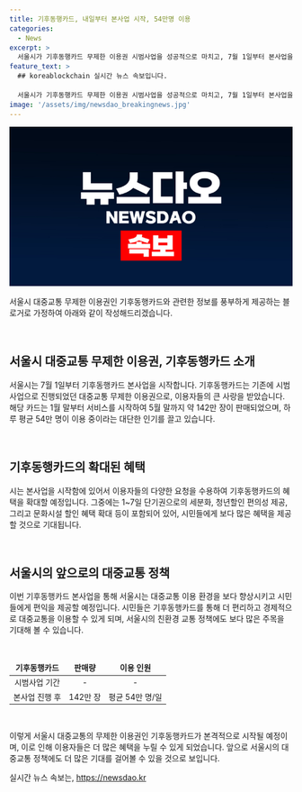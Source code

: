 ```yaml
---
title: 기후동행카드, 내일부터 본사업 시작, 54만명 이용
categories:
  - News
excerpt: >
  서울시가 기후동행카드 무제한 이용권 시범사업을 성공적으로 마치고, 7월 1일부터 본사업을 시작한다. 기후동행카드는 약 142만장이 판매되며, 하루 평균 54만명이 이용 중이다. 이에 시는 시민 요청사항을 반영하여 청년할인 편의성과 문화시설 할인 혜택을 확대하고 본사업을 실시한다고 밝혔다.
feature_text: >
  ## koreablockchain 실시간 뉴스 속보입니다.

  서울시가 기후동행카드 무제한 이용권 시범사업을 성공적으로 마치고, 7월 1일부터 본사업을 시작한다. 기후동행카드는 약 142만장이 판매되며, 하루 평균 54만명이 이용 중이다. 이에 시는 시민 요청사항을 반영하여 청년할인 편의성과 문화시설 할인 혜택을 확대하고 본사업을 실시한다고 밝혔다.
image: '/assets/img/newsdao_breakingnews.jpg'
---
```


<p><img src="/assets/img/newsdao_breakingnews.jpg" alt="koreablockchain 속보" /></p>

<p>서울시 대중교통 무제한 이용권인 기후동행카드와 관련한 정보를 풍부하게 제공하는 블로거로 가정하여 아래와 같이 작성해드리겠습니다.</p>

<p data-ke-size="size16">&nbsp;</p>

<h2 data-ke-size="size26">서울시 대중교통 무제한 이용권, 기후동행카드 소개</h2>

<p>서울시는 7월 1일부터 기후동행카드 본사업을 시작합니다. 기후동행카드는 기존에 시범사업으로 진행되었던 대중교통 무제한 이용권으로, 이용자들의 큰 사랑을 받았습니다. 해당 카드는 1월 말부터 서비스를 시작하여 5월 말까지 약 142만 장이 판매되었으며, 하루 평균 54만 명이 이용 중이라는 대단한 인기를 끌고 있습니다.</p>

<p data-ke-size="size16">&nbsp;</p>

<h2 data-ke-size="size26">기후동행카드의 확대된 혜택</h2>

<p>시는 본사업을 시작함에 있어서 이용자들의 다양한 요청을 수용하여 기후동행카드의 혜택을 확대할 예정입니다. 그중에는 1~7일 단기권으로의 세분화, 청년할인 편의성 제공, 그리고 문화시설 할인 혜택 확대 등이 포함되어 있어, 시민들에게 보다 많은 혜택을 제공할 것으로 기대됩니다.</p>

<p data-ke-size="size16">&nbsp;</p>

<h2 data-ke-size="size26">서울시의 앞으로의 대중교통 정책</h2>

<p>이번 기후동행카드 본사업을 통해 서울시는 대중교통 이용 환경을 보다 향상시키고 시민들에게 편익을 제공할 예정입니다. 시민들은 기후동행카드를 통해 더 편리하고 경제적으로 대중교통을 이용할 수 있게 되며, 서울시의 친환경 교통 정책에도 보다 많은 주목을 기대해 볼 수 있습니다.</p>

<p data-ke-size="size16">&nbsp;</p>

<table>
<thead>
<tr>
<td style="text-align: center; height: 17px;"><b>기후동행카드</b></td>
<td style="text-align: center; height: 17px;"><b>판매량</b></td>
<td style="text-align: center; height: 17px;"><b>이용 인원</b></td>
</tr>
</thead>
<tr>
<td style="text-align: center; height: 17px;">시범사업 기간</td>
<td style="text-align: center; height: 17px;">-</td>
<td style="text-align: center; height: 17px;">-</td>
</tr>
<tr>
<td style="text-align: center; height: 17px;">본사업 진행 후</td>
<td style="text-align: center; height: 17px;">142만 장</td>
<td style="text-align: center; height: 17px;">평균 54만 명/일</td>
</tr>
</table>

<p data-ke-size="size16">&nbsp;</p>

<p>이렇게 서울시 대중교통의 무제한 이용권인 기후동행카드가 본격적으로 시작될 예정이며, 이로 인해 이용자들은 더 많은 혜택을 누릴 수 있게 되었습니다. 앞으로 서울시의 대중교통 정책에도 더 많은 기대를 걸어볼 수 있을 것으로 보입니다.</p>
실시간 뉴스 속보는, <a href="https://newsdao.kr" rel="dofollow">https://newsdao.kr</a>


